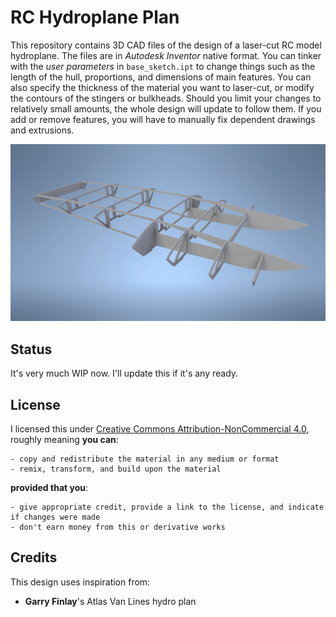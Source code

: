 RC Hydroplane Plan
===

This repository contains 3D CAD files of the design of a laser-cut RC model hydroplane. The files are in *Autodesk Inventor* native format. You can tinker with the *user parameters* in ```base_sketch.ipt``` to change things such as the length of the hull, proportions, and dimensions of main features. You can also specify the thickness of the material you want to laser-cut, or modify the contours of the stingers or bulkheads. Should you limit your changes to relatively small amounts, the whole design will update to follow them. If you add or remove features, you will have to manually fix dependent drawings and extrusions.


![<image preview>](https://github.com/petiaccja/rc-hydro-laser/blob/master/export/render.png "Preview")


Status
---

It's very much WIP now. I'll update this if it's any ready.


License
---

I licensed this under [Creative Commons Attribution-NonCommercial 4.0](https://creativecommons.org/licenses/by-nc/4.0/), roughly meaning **you can**:

    - copy and redistribute the material in any medium or format
    - remix, transform, and build upon the material

**provided that you**:

    - give appropriate credit, provide a link to the license, and indicate if changes were made
    - don't earn money from this or derivative works

Credits
---

This design uses inspiration from:

- **Garry Finlay**'s Atlas Van Lines hydro plan